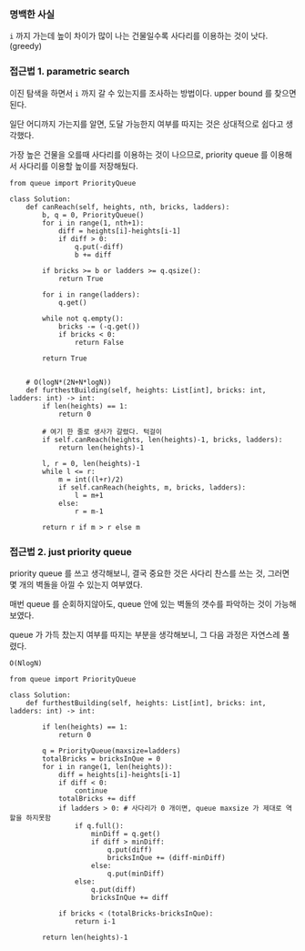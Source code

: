 ### 명백한 사실

`i` 까지 가는데 높이 차이가 많이 나는 건물일수록 사다리를 이용하는 것이 낫다. (greedy)

### 접근법 1. parametric search

이진 탐색을 하면서 `i` 까지 갈 수 있는지를 조사하는 방법이다. upper bound 를 찾으면 된다.

일단 어디까지 가는지를 알면, 도달 가능한지 여부를 따지는 것은 상대적으로 쉽다고 생각했다.

가장 높은 건물을 오를때 사다리를 이용하는 것이 나으므로, priority queue 를 이용해서 사다리를 이용할 높이를 저장해뒀다.

```
from queue import PriorityQueue

class Solution:
    def canReach(self, heights, nth, bricks, ladders):
        b, q = 0, PriorityQueue()
        for i in range(1, nth+1):
            diff = heights[i]-heights[i-1]
            if diff > 0:
                q.put(-diff)
                b += diff
        
        if bricks >= b or ladders >= q.qsize():
            return True
        
        for i in range(ladders):
            q.get()
        
        while not q.empty():
            bricks -= (-q.get())
            if bricks < 0:
                return False
        
        return True

    
    # O(logN*(2N+N*logN))
    def furthestBuilding(self, heights: List[int], bricks: int, ladders: int) -> int:
        if len(heights) == 1:
            return 0

        # 여기 한 줄로 생사가 갈렸다. 턱걸이
        if self.canReach(heights, len(heights)-1, bricks, ladders):
            return len(heights)-1
        
        l, r = 0, len(heights)-1
        while l <= r:
            m = int((l+r)/2)
            if self.canReach(heights, m, bricks, ladders):
                l = m+1
            else:
                r = m-1
        
        return r if m > r else m    
```

### 접근법 2. just priority queue

priority queue 를 쓰고 생각해보니, 결국 중요한 것은 사다리 찬스를 쓰는 것, 그러면 몇 개의 벽돌을 아낄 수 있는지 여부였다.

매번 queue 를 순회하지않아도, queue 안에 있는 벽돌의 갯수를 파악하는 것이 가능해보였다.

queue 가 가득 찼는지 여부를 따지는 부분을 생각해보니, 그 다음 과정은 자연스레 풀렸다.

`O(NlogN)`

```
from queue import PriorityQueue

class Solution:
    def furthestBuilding(self, heights: List[int], bricks: int, ladders: int) -> int:
        
        if len(heights) == 1:
            return 0
        
        q = PriorityQueue(maxsize=ladders)
        totalBricks = bricksInQue = 0
        for i in range(1, len(heights)):
            diff = heights[i]-heights[i-1]
            if diff < 0:
                continue
            totalBricks += diff
            if ladders > 0: # 사다리가 0 개이면, queue maxsize 가 제대로 역할을 하지못함
                if q.full():
                    minDiff = q.get()
                    if diff > minDiff:
                        q.put(diff)
                        bricksInQue += (diff-minDiff)
                    else:
                        q.put(minDiff)
                else:
                    q.put(diff)
                    bricksInQue += diff
        
            if bricks < (totalBricks-bricksInQue):
                return i-1
        
        return len(heights)-1
```
